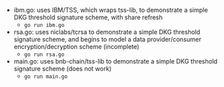 * ibm.go: uses IBM/TSS, which wraps tss-lib, to demonstrate a simple DKG threshold signature scheme, with share refresh
    * `go run ibm.go`
* rsa.go: uses niclabs/tcrsa to demonstrate a simple DKG threshold signature scheme, and begins to model a data provider/consumer encryption/decryption scheme (incomplete)
    * `go run rsa.go`
* main.go: uses bnb-chain/tss-lib to demonstrate a simple DKG threshold signature scheme (does not work)
    * `go run main.go`
